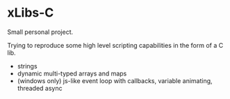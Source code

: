 # xLibs-C
Small personal project.

Trying to reproduce some high level scripting capabilities in the form of a C lib.
  - strings
  - dynamic multi-typed arrays and maps
  - (windows only) js-like event loop with callbacks, variable animating, threaded async
